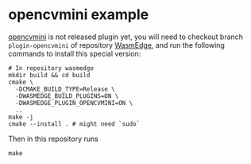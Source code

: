 # opencvmini example

[opencvmini](https://github.com/WasmEdge/WasmEdge/pull/2403) is not released plugin yet, you will need to checkout branch `plugin-opencvmini` of repository [WasmEdge](https://github.com/WasmEdge/WasmEdge), and run the following commands to install this special version:

```shell
# In repository wasmedge
mkdir build && cd build
cmake \
  -DCMAKE_BUILD_TYPE=Release \
  -DWASMEDGE_BUILD_PLUGINS=ON \
  -DWASMEDGE_PLUGIN_OPENCVMINI=ON \
  ..
make -j
cmake --install . # might need `sudo`
```

Then in this repository runs

```shell
make
```

